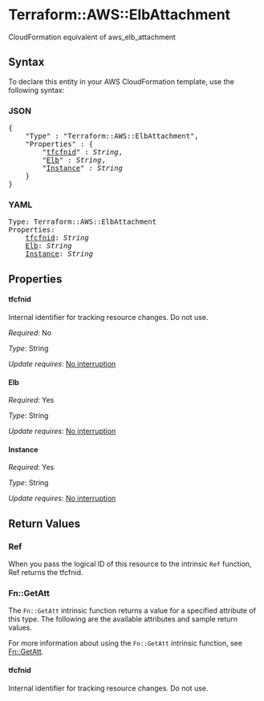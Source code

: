 # Terraform::AWS::ElbAttachment

CloudFormation equivalent of aws_elb_attachment

## Syntax

To declare this entity in your AWS CloudFormation template, use the following syntax:

### JSON

<pre>
{
    "Type" : "Terraform::AWS::ElbAttachment",
    "Properties" : {
        "<a href="#tfcfnid" title="tfcfnid">tfcfnid</a>" : <i>String</i>,
        "<a href="#elb" title="Elb">Elb</a>" : <i>String</i>,
        "<a href="#instance" title="Instance">Instance</a>" : <i>String</i>
    }
}
</pre>

### YAML

<pre>
Type: Terraform::AWS::ElbAttachment
Properties:
    <a href="#tfcfnid" title="tfcfnid">tfcfnid</a>: <i>String</i>
    <a href="#elb" title="Elb">Elb</a>: <i>String</i>
    <a href="#instance" title="Instance">Instance</a>: <i>String</i>
</pre>

## Properties

#### tfcfnid

Internal identifier for tracking resource changes. Do not use.

_Required_: No

_Type_: String

_Update requires_: [No interruption](https://docs.aws.amazon.com/AWSCloudFormation/latest/UserGuide/using-cfn-updating-stacks-update-behaviors.html#update-no-interrupt)

#### Elb

_Required_: Yes

_Type_: String

_Update requires_: [No interruption](https://docs.aws.amazon.com/AWSCloudFormation/latest/UserGuide/using-cfn-updating-stacks-update-behaviors.html#update-no-interrupt)

#### Instance

_Required_: Yes

_Type_: String

_Update requires_: [No interruption](https://docs.aws.amazon.com/AWSCloudFormation/latest/UserGuide/using-cfn-updating-stacks-update-behaviors.html#update-no-interrupt)

## Return Values

### Ref

When you pass the logical ID of this resource to the intrinsic `Ref` function, Ref returns the tfcfnid.

### Fn::GetAtt

The `Fn::GetAtt` intrinsic function returns a value for a specified attribute of this type. The following are the available attributes and sample return values.

For more information about using the `Fn::GetAtt` intrinsic function, see [Fn::GetAtt](https://docs.aws.amazon.com/AWSCloudFormation/latest/UserGuide/intrinsic-function-reference-getatt.html).

#### tfcfnid

Internal identifier for tracking resource changes. Do not use.

